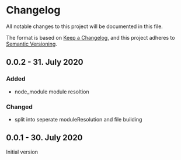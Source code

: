 # Changelog
All notable changes to this project will be documented in this file.

The format is based on [Keep a Changelog](https://keepachangelog.com/en/1.0.0/),
and this project adheres to [Semantic Versioning](https://semver.org/spec/v2.0.0.html).

## 0.0.2 - 31. July 2020
### Added
- node_module module resoltion

### Changed
- split into seperate moduleResolution and file building

## 0.0.1 - 30. July 2020
Initial version
